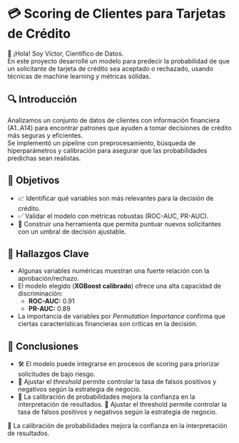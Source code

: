 # 💳 Scoring de Clientes para Tarjetas de Crédito

👋 ¡Hola! Soy Víctor, Científico de Datos.  
En este proyecto desarrollé un modelo para predecir la probabilidad de que un solicitante de tarjeta de crédito sea aceptado o rechazado, usando técnicas de machine learning y métricas sólidas.

## 🔍 Introducción
Analizamos un conjunto de datos de clientes con información financiera (A1..A14) para encontrar patrones que ayuden a tomar decisiones de crédito más seguras y eficientes.  
Se implementó un pipeline con preprocesamiento, búsqueda de hiperparámetros y calibración para asegurar que las probabilidades predichas sean realistas.

## 🎯 Objetivos
- 📈 Identificar qué variables son más relevantes para la decisión de crédito.  
- ✅ Validar el modelo con métricas robustas (ROC-AUC, PR-AUC).  
- 🤖 Construir una herramienta que permita puntuar nuevos solicitantes con un umbral de decisión ajustable.  

## 📌 Hallazgos Clave
- Algunas variables numéricas muestran una fuerte relación con la aprobación/rechazo.  
- El modelo elegido (**XGBoost calibrado**) ofrece una alta capacidad de discriminación:  
  - **ROC-AUC:** 0.91  
  - **PR-AUC:** 0.89  
- La importancia de variables por *Permutation Importance* confirma que ciertas características financieras son críticas en la decisión.

## 🚀 Conclusiones
- 🛠️ El modelo puede integrarse en procesos de scoring para priorizar solicitudes de bajo riesgo.  
- 🎯 Ajustar el *threshold* permite controlar la tasa de falsos positivos y negativos según la estrategia de negocio.  
- 🤝 La calibración de probabilidades mejora la confianza en la interpretación de resultados.
🎯 Ajustar el threshold permite controlar la tasa de falsos positivos y negativos según la estrategia de negocio.

🤝 La calibración de probabilidades mejora la confianza en la interpretación de resultados.


